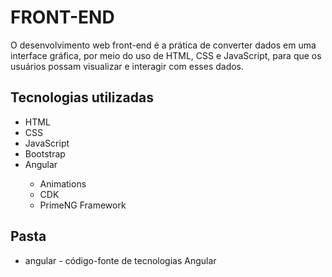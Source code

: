 # FRONT-END

O desenvolvimento web front-end é a prática de converter dados em uma interface gráfica, por meio do uso de HTML, CSS e JavaScript, para que os usuários possam visualizar e interagir com esses dados.
## Tecnologias utilizadas
<ul>
  <li>HTML</li>
  <li>CSS</li>
  <li>JavaScript</li>
  <li>Bootstrap</li>
  <li>Angular</li>
  <ul> 
    <li>Animations</li>
    <li>CDK</li>
    <li>PrimeNG Framework</li>
  </ul>
</ul>

## Pasta
<ul>
  <li>angular - código-fonte de tecnologias Angular</li>
</ul>
